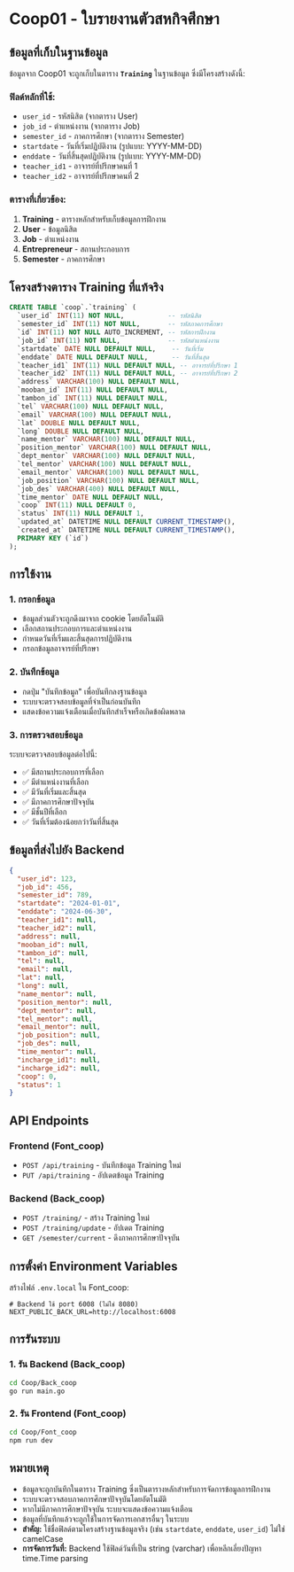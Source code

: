# Coop01 - ใบรายงานตัวสหกิจศึกษา

## ข้อมูลที่เก็บในฐานข้อมูล

ข้อมูลจาก Coop01 จะถูกเก็บในตาราง **`Training`** ในฐานข้อมูล ซึ่งมีโครงสร้างดังนี้:

### ฟิลด์หลักที่ใช้:
- `user_id` - รหัสนิสิต (จากตาราง User)
- `job_id` - ตำแหน่งงาน (จากตาราง Job)
- `semester_id` - ภาคการศึกษา (จากตาราง Semester)
- `startdate` - วันที่เริ่มปฏิบัติงาน (รูปแบบ: YYYY-MM-DD)
- `enddate` - วันที่สิ้นสุดปฏิบัติงาน (รูปแบบ: YYYY-MM-DD)
- `teacher_id1` - อาจารย์ที่ปรึกษาคนที่ 1
- `teacher_id2` - อาจารย์ที่ปรึกษาคนที่ 2

### ตารางที่เกี่ยวข้อง:
1. **Training** - ตารางหลักสำหรับเก็บข้อมูลการฝึกงาน
2. **User** - ข้อมูลนิสิต
3. **Job** - ตำแหน่งงาน
4. **Entrepreneur** - สถานประกอบการ
5. **Semester** - ภาคการศึกษา

## โครงสร้างตาราง Training ที่แท้จริง

```sql
CREATE TABLE `coop`.`training` (
  `user_id` INT(11) NOT NULL,           -- รหัสนิสิต
  `semester_id` INT(11) NOT NULL,       -- รหัสภาคการศึกษา
  `id` INT(11) NOT NULL AUTO_INCREMENT, -- รหัสการฝึกงาน
  `job_id` INT(11) NOT NULL,            -- รหัสตำแหน่งงาน
  `startdate` DATE NULL DEFAULT NULL,    -- วันที่เริ่ม
  `enddate` DATE NULL DEFAULT NULL,      -- วันที่สิ้นสุด
  `teacher_id1` INT(11) NULL DEFAULT NULL, -- อาจารย์ที่ปรึกษา 1
  `teacher_id2` INT(11) NULL DEFAULT NULL, -- อาจารย์ที่ปรึกษา 2
  `address` VARCHAR(100) NULL DEFAULT NULL,
  `mooban_id` INT(11) NULL DEFAULT NULL,
  `tambon_id` INT(11) NULL DEFAULT NULL,
  `tel` VARCHAR(100) NULL DEFAULT NULL,
  `email` VARCHAR(100) NULL DEFAULT NULL,
  `lat` DOUBLE NULL DEFAULT NULL,
  `long` DOUBLE NULL DEFAULT NULL,
  `name_mentor` VARCHAR(100) NULL DEFAULT NULL,
  `position_mentor` VARCHAR(100) NULL DEFAULT NULL,
  `dept_mentor` VARCHAR(100) NULL DEFAULT NULL,
  `tel_mentor` VARCHAR(100) NULL DEFAULT NULL,
  `email_mentor` VARCHAR(100) NULL DEFAULT NULL,
  `job_position` VARCHAR(100) NULL DEFAULT NULL,
  `job_des` VARCHAR(400) NULL DEFAULT NULL,
  `time_mentor` DATE NULL DEFAULT NULL,
  `coop` INT(11) NULL DEFAULT 0,
  `status` INT(11) NULL DEFAULT 1,
  `updated_at` DATETIME NULL DEFAULT CURRENT_TIMESTAMP(),
  `created_at` DATETIME NULL DEFAULT CURRENT_TIMESTAMP(),
  PRIMARY KEY (`id`)
);
```

## การใช้งาน

### 1. กรอกข้อมูล
- ข้อมูลส่วนตัวจะถูกดึงมาจาก cookie โดยอัตโนมัติ
- เลือกสถานประกอบการและตำแหน่งงาน
- กำหนดวันที่เริ่มและสิ้นสุดการปฏิบัติงาน
- กรอกข้อมูลอาจารย์ที่ปรึกษา

### 2. บันทึกข้อมูล
- กดปุ่ม "บันทึกข้อมูล" เพื่อบันทึกลงฐานข้อมูล
- ระบบจะตรวจสอบข้อมูลที่จำเป็นก่อนบันทึก
- แสดงข้อความแจ้งเตือนเมื่อบันทึกสำเร็จหรือเกิดข้อผิดพลาด

### 3. การตรวจสอบข้อมูล
ระบบจะตรวจสอบข้อมูลต่อไปนี้:
- ✅ มีสถานประกอบการที่เลือก
- ✅ มีตำแหน่งงานที่เลือก
- ✅ มีวันที่เริ่มและสิ้นสุด
- ✅ มีภาคการศึกษาปัจจุบัน
- ✅ มีชั้นปีที่เลือก
- ✅ วันที่เริ่มต้องน้อยกว่าวันที่สิ้นสุด

## ข้อมูลที่ส่งไปยัง Backend

```json
{
  "user_id": 123,
  "job_id": 456,
  "semester_id": 789,
  "startdate": "2024-01-01",
  "enddate": "2024-06-30",
  "teacher_id1": null,
  "teacher_id2": null,
  "address": null,
  "mooban_id": null,
  "tambon_id": null,
  "tel": null,
  "email": null,
  "lat": null,
  "long": null,
  "name_mentor": null,
  "position_mentor": null,
  "dept_mentor": null,
  "tel_mentor": null,
  "email_mentor": null,
  "job_position": null,
  "job_des": null,
  "time_mentor": null,
  "incharge_id1": null,
  "incharge_id2": null,
  "coop": 0,
  "status": 1
}
```

## API Endpoints

### Frontend (Font_coop)
- `POST /api/training` - บันทึกข้อมูล Training ใหม่
- `PUT /api/training` - อัปเดตข้อมูล Training

### Backend (Back_coop)
- `POST /training/` - สร้าง Training ใหม่
- `POST /training/update` - อัปเดต Training
- `GET /semester/current` - ดึงภาคการศึกษาปัจจุบัน

## การตั้งค่า Environment Variables

สร้างไฟล์ `.env.local` ใน Font_coop:

```env
# Backend ใช้ port 6008 (ไม่ใช่ 8080)
NEXT_PUBLIC_BACK_URL=http://localhost:6008
```

## การรันระบบ

### 1. รัน Backend (Back_coop)
```bash
cd Coop/Back_coop
go run main.go
```

### 2. รัน Frontend (Font_coop)
```bash
cd Coop/Font_coop
npm run dev
```

## หมายเหตุ

- ข้อมูลจะถูกบันทึกในตาราง Training ซึ่งเป็นตารางหลักสำหรับการจัดการข้อมูลการฝึกงาน
- ระบบจะตรวจสอบภาคการศึกษาปัจจุบันโดยอัตโนมัติ
- หากไม่มีภาคการศึกษาปัจจุบัน ระบบจะแสดงข้อความแจ้งเตือน
- ข้อมูลที่บันทึกแล้วจะถูกใช้ในการจัดการเอกสารอื่นๆ ในระบบ
- **สำคัญ:** ใช้ชื่อฟิลด์ตามโครงสร้างฐานข้อมูลจริง (เช่น `startdate`, `enddate`, `user_id`) ไม่ใช่ camelCase
- **การจัดการวันที่:** Backend ใช้ฟิลด์วันที่เป็น string (varchar) เพื่อหลีกเลี่ยงปัญหา time.Time parsing
